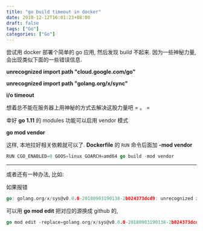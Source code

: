 ```yaml
---
title: "go build timeout in docker"
date: 2018-12-12T16:01:23+08:00
draft: false
tags: ["Go"]
categories: ["Go"]
---
```


尝试用 docker 部署个简单的 go 应用, 然后发现 build 不起来. 因为一些神秘力量, 会出现类似下面的一些错误信息.

**unrecognized import path "cloud.google.com/go"**

**unrecognized import path "golang.org/x/sync"**

**i/o timeout**

想着总不能在服务器上用神秘的方式去解决这股力量吧 = 。 =

幸好 **go 1.11** 的 modules 功能可以启用 vendor 模式

**go mod vendor**

这样, 本地拉好相关依赖就可以了. **Dockerfile** 的 `RUN` 命令后面加 **-mod vendor**

```go
RUN CGO_ENABLED=0 GOOS=linux GOARCH=amd64 go build -mod vendor
```

---------

或者还有一种办法, 比如:

如果报错

```go
go: golang.org/x/sys@v0.0.0-20180903190138-2b024373dcd9: unrecognized import path "golang.org/x/sys" (https fetch: Get https://golang.org/x/sys?go-get=1: dial tcp 216.239.37.1:443: i/o timeout)
```

可以用 **go mod edit** 把对应的源换成 github 的,

```go
go mod edit -replace=golang.org/x/sys@v0.0.0-20180903190138-2b024373dcd9=github.com/golang/sys@v0.0.0-20180903190138-2b024373dcd9
```
